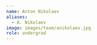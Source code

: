 ```yaml
---
name: Anton Nikolaev
aliases:
  - A. Nikolaev
image: images/team/anikolaev.jpg
role: undergrad
---
```

